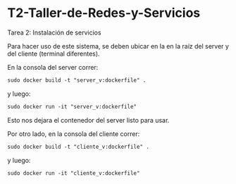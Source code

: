 # T2-Taller-de-Redes-y-Servicios
Tarea 2: Instalación de servicios 


Para hacer uso de este sistema, se deben ubicar en la en la raíz del server y del cliente (terminal diferentes).

En la consola del server correr:
```diff
sudo docker build -t "server_v:dockerfile" .
```
y luego: 
```diff
sudo docker run -it "server_v:dockerfile"
```

Esto nos dejara el contenedor del server listo para usar.

Por otro lado, en la consola del cliente correr:
```diff
sudo docker build -t "cliente_v:dockerfile" .
```
y luego:
```diff
sudo docker run -it "cliente_v:dockerfile"
```

